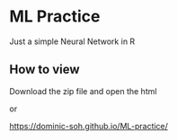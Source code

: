 # ML Practice
Just a simple Neural Network in R

## How to view
Download the zip file and open the html

or

https://dominic-soh.github.io/ML-practice/
